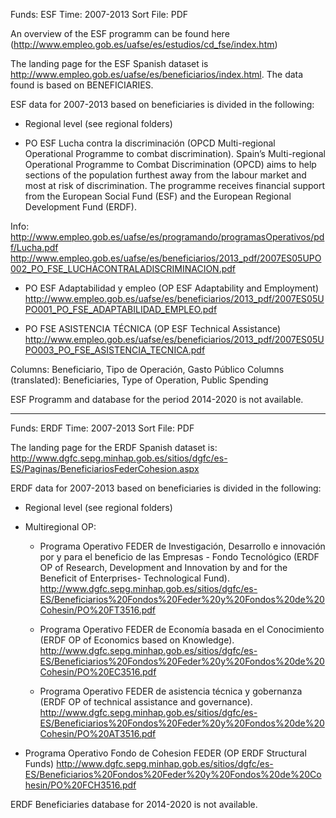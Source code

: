 Funds: ESF
Time: 2007-2013
Sort File: PDF

An overview of the ESF programm can be found here (http://www.empleo.gob.es/uafse/es/estudios/cd_fse/index.htm) 

The landing page for the ESF Spanish dataset is http://www.empleo.gob.es/uafse/es/beneficiarios/index.html. The data found is based on BENEFICIARIES.

ESF data for 2007-2013 based on beneficiaries is divided in the following:

 * Regional level (see regional folders)
 
 * PO ESF Lucha contra la discriminación (OPCD Multi-regional Operational Programme to combat discrimination). Spain’s Multi-regional Operational Programme to Combat Discrimination (OPCD) aims to help sections of the population furthest away from the labour market and most at risk of discrimination. The programme receives financial support from the European Social Fund (ESF) and the European Regional Development Fund (ERDF).
 
 Info: http://www.empleo.gob.es/uafse/es/programando/programasOperativos/pdf/Lucha.pdf
 http://www.empleo.gob.es/uafse/es/beneficiarios/2013_pdf/2007ES05UPO002_PO_FSE_LUCHACONTRALADISCRIMINACION.pdf
 
 * PO ESF Adaptabilidad y empleo (OP ESF Adaptability and Employment) 
 http://www.empleo.gob.es/uafse/es/beneficiarios/2013_pdf/2007ES05UPO001_PO_FSE_ADAPTABILIDAD_EMPLEO.pdf
 
 * PO FSE ASISTENCIA TÉCNICA (OP ESF Technical Assistance)
 http://www.empleo.gob.es/uafse/es/beneficiarios/2013_pdf/2007ES05UPO003_PO_FSE_ASISTENCIA_TECNICA.pdf


Columns: Beneficiario, Tipo de Operación, Gasto Público
Columns (translated): Beneficiaries, Type of Operation, Public Spending

ESF Programm and database for the period 2014-2020 is not available.

-----------------------------------------------------------------------------------------

Funds: ERDF
Time: 2007-2013
Sort File: PDF

The landing page for the ERDF Spanish dataset is: http://www.dgfc.sepg.minhap.gob.es/sitios/dgfc/es-ES/Paginas/BeneficiariosFederCohesion.aspx

ERDF data for 2007-2013 based on beneficiaries is divided in the following:

 * Regional level (see regional folders)
 
 * Multiregional OP:
    * Programa Operativo FEDER de Investigación, Desarrollo e innovación por y para el beneficio de las Empresas - Fondo Tecnológico (ERDF OP of Research, Development and Innovation by and for the Beneficit of Enterprises- Technological Fund).
    http://www.dgfc.sepg.minhap.gob.es/sitios/dgfc/es-ES/Beneficiarios%20Fondos%20Feder%20y%20Fondos%20de%20Cohesin/PO%20FT3516.pdf
    
    * Programa Operativo FEDER de Economía basada en el Conocimiento (ERDF OP of Economics based on Knowledge). 
    http://www.dgfc.sepg.minhap.gob.es/sitios/dgfc/es-ES/Beneficiarios%20Fondos%20Feder%20y%20Fondos%20de%20Cohesin/PO%20EC3516.pdf
    
    * Programa Operativo FEDER de asistencia técnica y gobernanza (ERDF OP of technical assistance and governance).
    http://www.dgfc.sepg.minhap.gob.es/sitios/dgfc/es-ES/Beneficiarios%20Fondos%20Feder%20y%20Fondos%20de%20Cohesin/PO%20AT3516.pdf
    
 * Programa Operativo Fondo de Cohesion FEDER (OP ERDF Structural Funds) http://www.dgfc.sepg.minhap.gob.es/sitios/dgfc/es-ES/Beneficiarios%20Fondos%20Feder%20y%20Fondos%20de%20Cohesin/PO%20FCH3516.pdf
 
 

ERDF Beneficiaries database for 2014-2020 is not available. 


